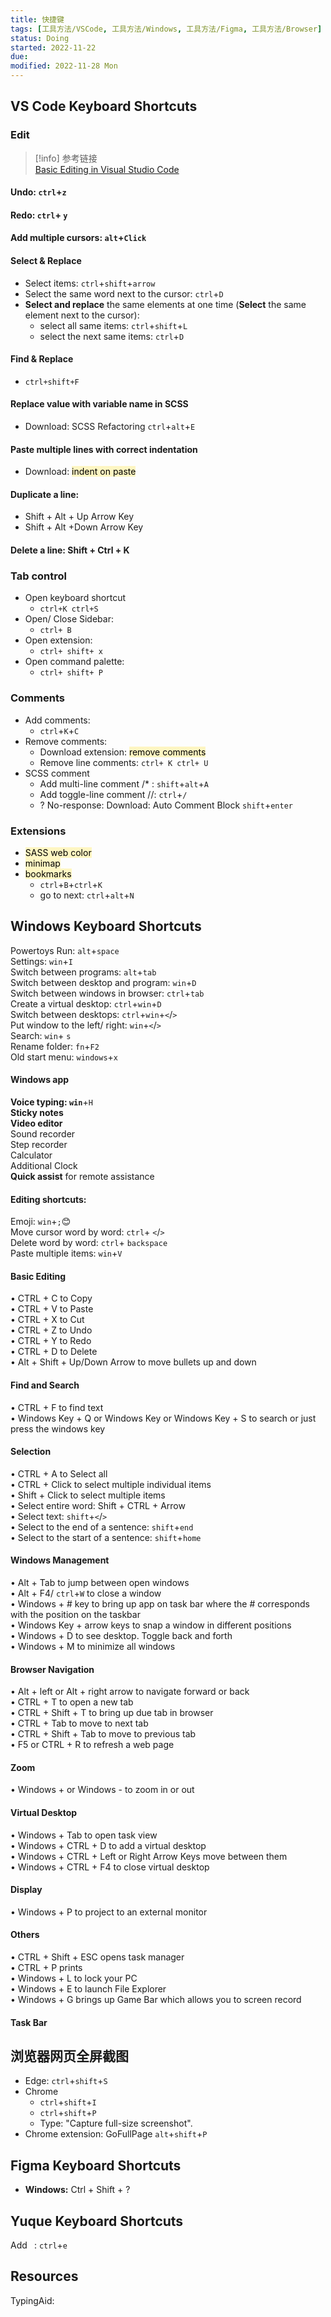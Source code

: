 ```yaml
---
title: 快捷键
tags: [工具方法/VSCode, 工具方法/Windows, 工具方法/Figma, 工具方法/Browser]
status: Doing
started: 2022-11-22
due: 
modified: 2022-11-28 Mon
---
```

## VS Code Keyboard Shortcuts
### Edit

> [!info] 参考链接  
[Basic Editing in Visual Studio Code](https://code.visualstudio.com/docs/editor/codebasics#_find-and-replace)

#### Undo: `ctrl`+`z`
#### Redo: `ctrl`+ `y`
#### Add multiple cursors: `alt`+`Click`
#### Select & Replace
- Select items: `ctrl`+`shift`+`arrow`
- Select the same word next to the cursor: `ctrl`+`D`
- **Select and replace** the same elements at one time (**Select** the same element next to the cursor): 
	- select all same items: `ctrl`+`shift`+`L`
	- select the next same items: `ctrl`+`D`
#### Find & Replace
- `ctrl+shift+F`
#### Replace value with variable name in SCSS
- Download: SCSS Refactoring `ctrl`+`alt`+`E`
#### Paste multiple lines with correct indentation
- Download: <mark style="background: #FFF3A3A6;">indent on paste</mark>
#### Duplicate a line: 
   - Shift + Alt + Up Arrow Key 
   - Shift + Alt +Down Arrow Key
#### Delete a line: Shift + Ctrl + K
### Tab control
- Open keyboard shortcut
   - `ctrl+K ctrl+S`
- Open/ Close Sidebar: 
   - `ctrl+ B`
- Open extension: 
   - `ctrl+ shift+ x`
- Open command palette:
   - `ctrl+ shift+ P`
### Comments
- Add comments:
   - `ctrl`+`K`+`C`
- Remove comments:
   - Download extension: <mark style="background: #FFF3A3A6;">remove comments</mark>
   - Remove line comments: `ctrl+ K ctrl+ U`
- SCSS comment
   - Add multi-line comment /* : `shift`+`alt`+`A`
   - Add toggle-line comment //: `ctrl`+`/`
   - ? No-response: Download: Auto Comment Block `shift`+`enter`
### Extensions
- <mark style="background: #FFF3A3A6;">SASS web color</mark>
- <mark style="background: #FFF3A3A6;">minimap</mark>
- <mark style="background: #FFF3A3A6;">bookmarks</mark>
   - `ctrl`+`B`+`ctrl`+`K`
   - go to next: `ctrl`+`alt`+`N`
## Windows Keyboard Shortcuts
Powertoys Run: `alt`+`space`  
Settings: `win`+`I`  
Switch between programs: `alt`+`tab`  
Switch between desktop and program: `win`+`D`  
Switch between windows in browser: `ctrl`+`tab`  
Create a virtual desktop: `ctrl`+`win`+`D`  
Switch between desktops: `ctrl`+`win`+`<`/`>`  
Put window to the left/ right: `win`+`<`/`>`  
Search: `win`+ `s`  
Rename folder: `fn`+`F2`  
Old start menu: `windows`+`x`
#### Windows app
**Voice typing: `win`**+`H`  
**Sticky notes**  
**Video editor**  
Sound recorder  
Step recorder  
Calculator  
Additional Clock  
**Quick assist** for remote assistance
#### Editing shortcuts:
Emoji: `win`+`;`😊  
Move cursor word by word: `ctrl`+ `<`/`>`  
Delete word by word: `ctrl`+ `backspace`  
Paste multiple items: `win`+`V`
#### Basic Editing
 • CTRL + C to Copy  
 • CTRL + V to Paste  
 • CTRL + X to Cut  
 • CTRL + Z to Undo  
 • CTRL + Y to Redo  
 • CTRL + D to Delete  
 • Alt + Shift + Up/Down Arrow to move bullets up and down
#### Find and Search
 • CTRL + F to find text  
 • Windows Key + Q or Windows Key or Windows Key + S to search or just press the windows key
#### Selection
 • CTRL + A to Select all  
 • CTRL + Click to select multiple individual items  
 • Shift + Click to select multiple items  
 • Select entire word: Shift + CTRL + Arrow  
 • Select text: `shift`+`<`/`>`  
 • Select to the end of a sentence: `shift`+`end`  
 • Select to the start of a sentence: `shift`+`home`
#### Windows Management
 • Alt + Tab to jump between open windows  
 • Alt + F4/ `ctrl`+`W` to close a window  
 • Windows + # key to bring up app on task bar where the # corresponds with the position on the taskbar  
 • Windows Key + arrow keys to snap a window in different positions  
 • Windows + D to see desktop. Toggle back and forth  
 • Windows + M to minimize all windows
#### Browser Navigation
 • Alt + left or Alt + right arrow to navigate forward or back  
 • CTRL + T to open a new tab  
 • CTRL + Shift + T to bring up due tab in browser  
 • CTRL + Tab to move to next tab  
 • CTRL + Shift + Tab to move to previous tab  
 • F5 or CTRL + R to refresh a web page
#### Zoom
 • Windows + or Windows - to zoom in or out
#### Virtual Desktop
 • Windows + Tab to open task view  
 • Windows + CTRL + D to add a virtual desktop  
 • Windows + CTRL + Left or Right Arrow Keys move between them  
 • Windows + CTRL + F4 to close virtual desktop 
#### Display
 • Windows + P to project to an external monitor
#### Others
 • CTRL + Shift + ESC opens task manager  
 • CTRL + P prints  
 • Windows + L to lock your PC  
 • Windows + E to launch File Explorer  
 • Windows + G brings up Game Bar which allows you to screen record
#### Task Bar
## 浏览器网页全屏截图
- Edge: `ctrl`+`shift`+`S`
- Chrome
	- `ctrl`+`shift`+`I`
	- `ctrl`+`shift`+`P`
	- Type: "Capture full-size screenshot".
- Chrome extension: GoFullPage `alt`+`shift`+`P`
## Figma Keyboard Shortcuts
- **Windows:**  Ctrl + Shift + ? 
## Yuque Keyboard Shortcuts
Add ` `: `ctrl`+`e`
## Resources
TypingAid: 
 
